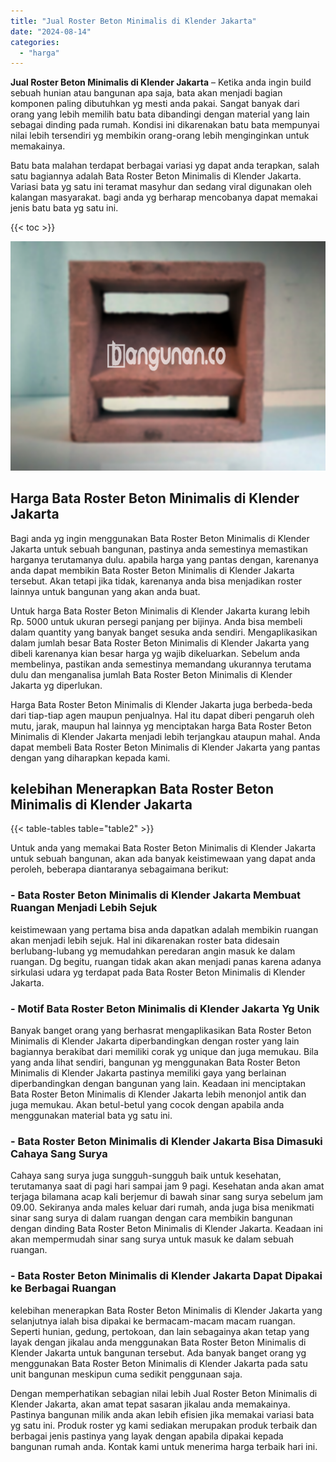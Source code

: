 ```yaml
---
title: "Jual Roster Beton Minimalis di Klender Jakarta"
date: "2024-08-14"
categories: 
  - "harga"
---
```


**Jual Roster Beton Minimalis di Klender Jakarta** – Ketika anda ingin build sebuah hunian atau bangunan apa saja, bata akan menjadi bagian komponen paling dibutuhkan yg mesti anda pakai. Sangat banyak dari orang yang lebih memilih batu bata dibandingi dengan material yang lain sebagai dinding pada rumah. Kondisi ini dikarenakan batu bata mempunyai nilai lebih tersendiri yg membikin orang-orang lebih menginginkan untuk memakainya.

Batu bata malahan terdapat berbagai variasi yg dapat anda terapkan, salah satu bagiannya adalah Bata Roster Beton Minimalis di Klender Jakarta. Variasi bata yg satu ini teramat masyhur dan sedang viral digunakan oleh kalangan masyarakat. bagi anda yg berharap mencobanya dapat memakai jenis batu bata yg satu ini.

{{< toc >}}

![Jual Roster Beton Minimalis di Klender Jakarta](/images/bata-roster-minimalis-37.png)

## Harga Bata Roster Beton Minimalis di Klender Jakarta

Bagi anda yg ingin menggunakan Bata Roster Beton Minimalis di Klender Jakarta untuk sebuah bangunan, pastinya anda semestinya memastikan harganya terutamanya dulu. apabila harga yang pantas dengan, karenanya anda dapat membikin Bata Roster Beton Minimalis di Klender Jakarta tersebut. Akan tetapi jika tidak, karenanya anda bisa menjadikan roster lainnya untuk bangunan yang akan anda buat.

Untuk harga Bata Roster Beton Minimalis di Klender Jakarta kurang lebih Rp. 5000 untuk ukuran persegi panjang per bijinya. Anda bisa membeli dalam quantity yang banyak banget sesuka anda sendiri. Mengaplikasikan dalam jumlah besar Bata Roster Beton Minimalis di Klender Jakarta yang dibeli karenanya kian besar harga yg wajib dikeluarkan. Sebelum anda membelinya, pastikan anda semestinya memandang ukurannya terutama dulu dan menganalisa jumlah Bata Roster Beton Minimalis di Klender Jakarta yg diperlukan.

Harga Bata Roster Beton Minimalis di Klender Jakarta juga berbeda-beda dari tiap-tiap agen maupun penjualnya. Hal itu dapat diberi pengaruh oleh mutu, jarak, maupun hal lainnya yg menciptakan harga Bata Roster Beton Minimalis di Klender Jakarta menjadi lebih terjangkau ataupun mahal. Anda dapat membeli Bata Roster Beton Minimalis di Klender Jakarta yang pantas dengan yang diharapkan kepada kami.

## kelebihan Menerapkan Bata Roster Beton Minimalis di Klender Jakarta

{{< table-tables table="table2" >}}

Untuk anda yang memakai Bata Roster Beton Minimalis di Klender Jakarta untuk sebuah bangunan, akan ada banyak keistimewaan yang dapat anda peroleh, beberapa diantaranya sebagaimana berikut:

### \- Bata Roster Beton Minimalis di Klender Jakarta Membuat Ruangan Menjadi Lebih Sejuk

keistimewaan yang pertama bisa anda dapatkan adalah membikin ruangan akan menjadi lebih sejuk. Hal ini dikarenakan roster bata didesain berlubang-lubang yg memudahkan peredaran angin masuk ke dalam ruangan. Dg begitu, ruangan tidak akan akan menjadi panas karena adanya sirkulasi udara yg terdapat pada Bata Roster Beton Minimalis di Klender Jakarta.

### \- Motif Bata Roster Beton Minimalis di Klender Jakarta Yg Unik

Banyak banget orang yang berhasrat mengaplikasikan Bata Roster Beton Minimalis di Klender Jakarta diperbandingkan dengan roster yang lain bagiannya berakibat dari memiliki corak yg unique dan juga memukau. Bila yang anda lihat sendiri, bangunan yg menggunakan Bata Roster Beton Minimalis di Klender Jakarta pastinya memiliki gaya yang berlainan diperbandingkan dengan bangunan yang lain. Keadaan ini menciptakan Bata Roster Beton Minimalis di Klender Jakarta lebih menonjol antik dan juga memukau. Akan betul-betul yang cocok dengan apabila anda menggunakan material bata yg satu ini.

### \- Bata Roster Beton Minimalis di Klender Jakarta Bisa Dimasuki Cahaya Sang Surya

Cahaya sang surya juga sungguh-sungguh baik untuk kesehatan, terutamanya saat di pagi hari sampai jam 9 pagi. Kesehatan anda akan amat terjaga bilamana acap kali berjemur di bawah sinar sang surya sebelum jam 09.00. Sekiranya anda males keluar dari rumah, anda juga bisa menikmati sinar sang surya di dalam ruangan dengan cara membikin bangunan dengan dinding Bata Roster Beton Minimalis di Klender Jakarta. Keadaan ini akan mempermudah sinar sang surya untuk masuk ke dalam sebuah ruangan.

### \- Bata Roster Beton Minimalis di Klender Jakarta Dapat Dipakai ke Berbagai Ruangan

kelebihan menerapkan Bata Roster Beton Minimalis di Klender Jakarta yang selanjutnya ialah bisa dipakai ke bermacam-macam macam ruangan. Seperti hunian, gedung, pertokoan, dan lain sebagainya akan tetap yang layak dengan jikalau anda menggunakan Bata Roster Beton Minimalis di Klender Jakarta untuk bangunan tersebut. Ada banyak banget orang yg menggunakan Bata Roster Beton Minimalis di Klender Jakarta pada satu unit bangunan meskipun cuma sedikit penggunaan saja.

Dengan memperhatikan sebagian nilai lebih Jual Roster Beton Minimalis di Klender Jakarta, akan amat tepat sasaran jikalau anda memakainya. Pastinya bangunan milik anda akan lebih efisien jika memakai variasi bata yg satu ini. Produk roster yg kami sediakan merupakan produk terbaik dan berbagai jenis pastinya yang layak dengan apabila dipakai kepada bangunan rumah anda. Kontak kami untuk menerima harga terbaik hari ini.
